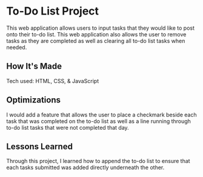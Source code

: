 # To-Do List Project

This web application allows users to input tasks that they would like to post onto their to-do list. This web application also allows the user to remove tasks as they are completed as well as clearing all to-do list tasks when needed.

## How It's Made

Tech used: HTML, CSS, & JavaScript

## Optimizations

I would add a feature that allows the user to place a checkmark beside each task that was completed on the to-do list as well as a line running through to-do list tasks that were not completed that day.

## Lessons Learned
Through this project, I learned how to append the to-do list to ensure that each tasks submitted was added directly underneath the other.

